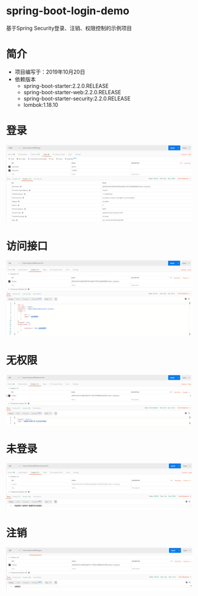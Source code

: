 # spring-boot-login-demo
基于Spring Security登录、注销、权限控制的示例项目
# 简介
- 项目编写于：2019年10月20日
- 依赖版本
    - spring-boot-starter:2.2.0.RELEASE
    - spring-boot-starter-web:2.2.0.RELEASE
    - spring-boot-starter-security:2.2.0.RELEASE
    - lombok:1.18.10
# 登录
![](./pics/登录.png)
# 访问接口
![](./pics/访问接口.png)
# 无权限
![](./pics/无权限.png)
# 未登录
![](./pics/未登录.png)
# 注销
![](./pics/注销.png)
